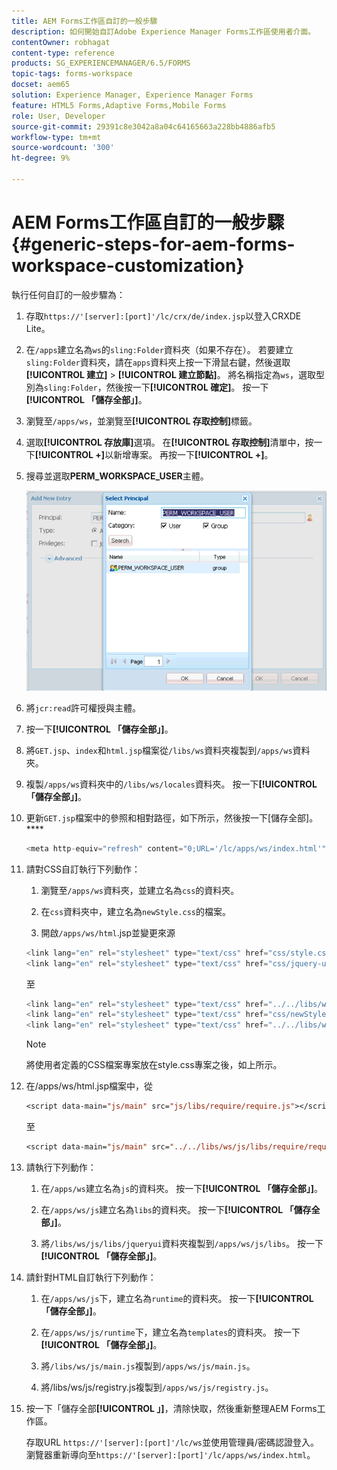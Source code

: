 ```yaml
---
title: AEM Forms工作區自訂的一般步驟
description: 如何開始自訂Adobe Experience Manager Forms工作區使用者介面。
contentOwner: robhagat
content-type: reference
products: SG_EXPERIENCEMANAGER/6.5/FORMS
topic-tags: forms-workspace
docset: aem65
solution: Experience Manager, Experience Manager Forms
feature: HTML5 Forms,Adaptive Forms,Mobile Forms
role: User, Developer
source-git-commit: 29391c8e3042a8a04c64165663a228bb4886afb5
workflow-type: tm+mt
source-wordcount: '300'
ht-degree: 9%

---
```


# AEM Forms工作區自訂的一般步驟 {#generic-steps-for-aem-forms-workspace-customization}

執行任何自訂的一般步驟為：

1. 存取`https://'[server]:[port]'/lc/crx/de/index.jsp`以登入CRXDE Lite。
1. 在`/apps`建立名為`ws`的`sling:Folder`資料夾（如果不存在）。 若要建立`sling:Folder`資料夾，請在`apps`資料夾上按一下滑鼠右鍵，然後選取&#x200B;**[!UICONTROL 建立]** > **[!UICONTROL 建立節點]**。 將名稱指定為`ws`，選取型別為`sling:Folder`，然後按一下&#x200B;**[!UICONTROL 確定]**。 按一下&#x200B;**[!UICONTROL 「儲存全部」]**。
1. 瀏覽至`/apps/ws`，並瀏覽至&#x200B;**[!UICONTROL 存取控制]**&#x200B;標籤。
1. 選取&#x200B;**[!UICONTROL 存放庫]**&#x200B;選項。 在&#x200B;**[!UICONTROL 存取控制]**&#x200B;清單中，按一下&#x200B;**[!UICONTROL +]**&#x200B;以新增專案。 再按一下&#x200B;**[!UICONTROL +]**。
1. 搜尋並選取&#x200B;**PERM_WORKSPACE_USER**&#x200B;主體。

   ![選取PERM_WORKSPACE_USER主體作為自訂HTML Workspace的一般步驟的一部分](assets/perm_workspace_user.png)

1. 將`jcr:read`許可權授與主體。
1. 按一下&#x200B;**[!UICONTROL 「儲存全部」]**。
1. 將`GET.jsp`、`index`和`html.jsp`檔案從`/libs/ws`資料夾複製到`/apps/ws`資料夾。
1. 複製`/apps/ws`資料夾中的`/libs/ws/locales`資料夾。 按一下&#x200B;**[!UICONTROL 「儲存全部」]**。
1. 更新`GET.jsp`檔案中的參照和相對路徑，如下所示，然後按一下[儲存全部]。****

   ```javascript
   <meta http-equiv="refresh" content="0;URL='/lc/apps/ws/index.html'" />
   ```

1. 請對CSS自訂執行下列動作：

   1. 瀏覽至`/apps/ws`資料夾，並建立名為`css`的資料夾。

   1. 在`css`資料夾中，建立名為`newStyle.css`的檔案。

   1. 開啟`/apps/ws/html`.jsp並變更來源

   ```javascript
   <link lang="en" rel="stylesheet" type="text/css" href="css/style.css" />
   <link lang="en" rel="stylesheet" type="text/css" href="css/jquery-ui.css"/>
   ```

   至

   ```javascript
   <link lang="en" rel="stylesheet" type="text/css" href="../../libs/ws/css/style.css" />
   <link lang="en" rel="stylesheet" type="text/css" href="css/newStyle.css" />
   <link lang="en" rel="stylesheet" type="text/css" href="../../libs/ws/css/jquery-ui.css"/>
   ```

   >[!NOTE]
   >
   >將使用者定義的CSS檔案專案放在style.css專案之後，如上所示。

1. 在/apps/ws/html.jsp檔案中，從

   ```jsp
   <script data-main="js/main" src="js/libs/require/require.js"></script>
   ```

   至

   ```jsp
   <script data-main="js/main" src="../../libs/ws/js/libs/require/require.js"></script>
   ```

1. 請執行下列動作：

   1. 在`/apps/ws`建立名為`js`的資料夾。 按一下&#x200B;**[!UICONTROL 「儲存全部」]**。

   1. 在`/apps/ws/js`建立名為`libs`的資料夾。 按一下&#x200B;**[!UICONTROL 「儲存全部」]**。

   1. 將`/libs/ws/js/libs/jqueryui`資料夾複製到`/apps/ws/js/libs`。 按一下&#x200B;**[!UICONTROL 「儲存全部」]**。

1. 請針對HTML自訂執行下列動作：

   1. 在`/apps/ws/js`下，建立名為`runtime`的資料夾。 按一下&#x200B;**[!UICONTROL 「儲存全部」]**。

   1. 在`/apps/ws/js/runtime`下，建立名為`templates`的資料夾。 按一下&#x200B;**[!UICONTROL 「儲存全部」]**。

   1. 將`/libs/ws/js/main.js`複製到`/apps/ws/js/main.js`。

   1. 將/libs/ws/js/registry.js複製到`/apps/ws/js/registry.js`。

1. 按一下「儲存全部&#x200B;**[!UICONTROL 」]**，清除快取，然後重新整理AEM Forms工作區。

   存取URL `https://'[server]:[port]'/lc/ws`並使用管理員/密碼認證登入。 瀏覽器重新導向至`https://'[server]:[port]'/lc/apps/ws/index.html`。
